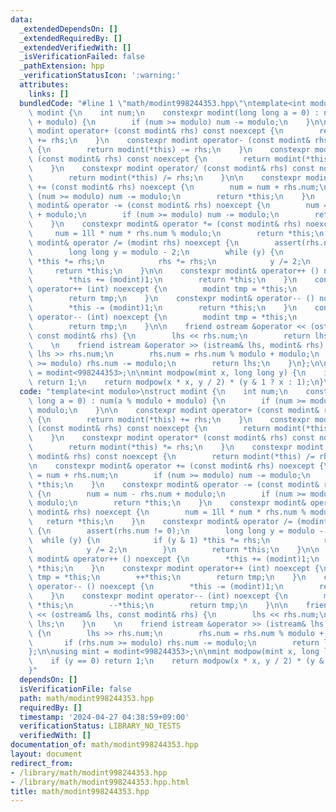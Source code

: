 ```yaml
---
data:
  _extendedDependsOn: []
  _extendedRequiredBy: []
  _extendedVerifiedWith: []
  _isVerificationFailed: false
  _pathExtension: hpp
  _verificationStatusIcon: ':warning:'
  attributes:
    links: []
  bundledCode: "#line 1 \"math/modint998244353.hpp\"\ntemplate<int modulo>\nstruct\
    \ modint {\n    int num;\n    constexpr modint(long long a = 0) : num(a % modulo\
    \ + modulo) {\n        if (num >= modulo) num -= modulo;\n    }\n\n    constexpr\
    \ modint operator+ (const modint& rhs) const noexcept {\n        return modint(*this)\
    \ += rhs;\n    }\n    constexpr modint operator- (const modint& rhs) const noexcept\
    \ {\n        return modint(*this) -= rhs;\n    }\n    constexpr modint operator*\
    \ (const modint& rhs) const noexcept {\n        return modint(*this) *= rhs;\n\
    \    }\n    constexpr modint operator/ (const modint& rhs) const noexcept {\n\
    \        return modint(*this) /= rhs;\n    }\n\n    constexpr modint& operator\
    \ += (const modint& rhs) noexcept {\n        num = num + rhs.num;\n        if\
    \ (num >= modulo) num -= modulo;\n        return *this;\n    }\n    constexpr\
    \ modint& operator -= (const modint& rhs) noexcept {\n        num = num - rhs.num\
    \ + modulo;\n        if (num >= modulo) num -= modulo;\n        return *this;\n\
    \    }\n    constexpr modint& operator *= (const modint& rhs) noexcept {\n   \
    \     num = 1ll * num * rhs.num % modulo;\n        return *this;\n    }\n    constexpr\
    \ modint& operator /= (modint rhs) noexcept {\n        assert(rhs.num != 0);\n\
    \        long long y = modulo - 2;\n        while (y) {\n            if (y & 1)\
    \ *this *= rhs;\n            rhs *= rhs;\n            y /= 2;\n        }\n   \
    \     return *this;\n    }\n\n    constexpr modint& operator++ () noexcept {\n\
    \        *this += (modint)1;\n        return *this;\n    }\n    constexpr modint\
    \ operator++ (int) noexcept {\n        modint tmp = *this;\n        ++*this;\n\
    \        return tmp;\n    }\n    constexpr modint& operator-- () noexcept {\n\
    \        *this -= (modint)1;\n        return *this;\n    }\n    constexpr modint\
    \ operator-- (int) noexcept {\n        modint tmp = *this;\n        --*this;\n\
    \        return tmp;\n    }\n\n    friend ostream &operator << (ostream& lhs,\
    \ const modint& rhs) {\n        lhs << rhs.num;\n        return lhs;\n    }\n\
    \    \n    friend istream &operator >> (istream& lhs, modint& rhs) {\n       \
    \ lhs >> rhs.num;\n        rhs.num = rhs.num % modulo + modulo;\n        if (rhs.num\
    \ >= modulo) rhs.num -= modulo;\n        return lhs;\n    }\n};\n\nusing mint\
    \ = modint<998244353>;\n\nmint modpow(mint x, long long y) {\n    if (y == 0)\
    \ return 1;\n    return modpow(x * x, y / 2) * (y & 1 ? x : 1);\n}\n"
  code: "template<int modulo>\nstruct modint {\n    int num;\n    constexpr modint(long\
    \ long a = 0) : num(a % modulo + modulo) {\n        if (num >= modulo) num -=\
    \ modulo;\n    }\n\n    constexpr modint operator+ (const modint& rhs) const noexcept\
    \ {\n        return modint(*this) += rhs;\n    }\n    constexpr modint operator-\
    \ (const modint& rhs) const noexcept {\n        return modint(*this) -= rhs;\n\
    \    }\n    constexpr modint operator* (const modint& rhs) const noexcept {\n\
    \        return modint(*this) *= rhs;\n    }\n    constexpr modint operator/ (const\
    \ modint& rhs) const noexcept {\n        return modint(*this) /= rhs;\n    }\n\
    \n    constexpr modint& operator += (const modint& rhs) noexcept {\n        num\
    \ = num + rhs.num;\n        if (num >= modulo) num -= modulo;\n        return\
    \ *this;\n    }\n    constexpr modint& operator -= (const modint& rhs) noexcept\
    \ {\n        num = num - rhs.num + modulo;\n        if (num >= modulo) num -=\
    \ modulo;\n        return *this;\n    }\n    constexpr modint& operator *= (const\
    \ modint& rhs) noexcept {\n        num = 1ll * num * rhs.num % modulo;\n     \
    \   return *this;\n    }\n    constexpr modint& operator /= (modint rhs) noexcept\
    \ {\n        assert(rhs.num != 0);\n        long long y = modulo - 2;\n      \
    \  while (y) {\n            if (y & 1) *this *= rhs;\n            rhs *= rhs;\n\
    \            y /= 2;\n        }\n        return *this;\n    }\n\n    constexpr\
    \ modint& operator++ () noexcept {\n        *this += (modint)1;\n        return\
    \ *this;\n    }\n    constexpr modint operator++ (int) noexcept {\n        modint\
    \ tmp = *this;\n        ++*this;\n        return tmp;\n    }\n    constexpr modint&\
    \ operator-- () noexcept {\n        *this -= (modint)1;\n        return *this;\n\
    \    }\n    constexpr modint operator-- (int) noexcept {\n        modint tmp =\
    \ *this;\n        --*this;\n        return tmp;\n    }\n\n    friend ostream &operator\
    \ << (ostream& lhs, const modint& rhs) {\n        lhs << rhs.num;\n        return\
    \ lhs;\n    }\n    \n    friend istream &operator >> (istream& lhs, modint& rhs)\
    \ {\n        lhs >> rhs.num;\n        rhs.num = rhs.num % modulo + modulo;\n \
    \       if (rhs.num >= modulo) rhs.num -= modulo;\n        return lhs;\n    }\n\
    };\n\nusing mint = modint<998244353>;\n\nmint modpow(mint x, long long y) {\n\
    \    if (y == 0) return 1;\n    return modpow(x * x, y / 2) * (y & 1 ? x : 1);\n\
    }"
  dependsOn: []
  isVerificationFile: false
  path: math/modint998244353.hpp
  requiredBy: []
  timestamp: '2024-04-27 04:38:59+09:00'
  verificationStatus: LIBRARY_NO_TESTS
  verifiedWith: []
documentation_of: math/modint998244353.hpp
layout: document
redirect_from:
- /library/math/modint998244353.hpp
- /library/math/modint998244353.hpp.html
title: math/modint998244353.hpp
---
```

